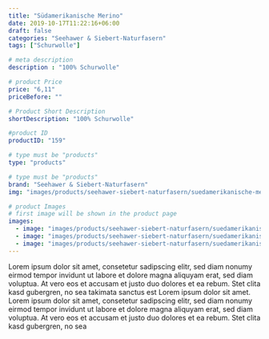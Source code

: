 ```yaml
---
title: "Südamerikanische Merino"
date: 2019-10-17T11:22:16+06:00
draft: false
categories: "Seehawer & Siebert-Naturfasern"
tags: ["Schurwolle"]

# meta description
description : "100% Schurwolle"

# product Price
price: "6,11"
priceBefore: ""

# Product Short Description
shortDescription: "100% Schurwolle"

#product ID
productID: "159"

# type must be "products"
type: "products"

# type must be "products"
brand: "Seehawer & Siebert-Naturfasern"
img: "images/products/seehawer-siebert-naturfasern/suedamerikanische-merino.jpg"   

# product Images
# first image will be shown in the product page
images:
  - image: "images/products/seehawer-siebert-naturfasern/suedamerikanische-merino.jpg"
  - image: "images/products/seehawer-siebert-naturfasern/suedamerikanische-merino.jpg"
  - image: "images/products/seehawer-siebert-naturfasern/suedamerikanische-merino.jpg"
---
```


Lorem ipsum dolor sit amet, consetetur sadipscing elitr, sed diam nonumy eirmod tempor invidunt ut labore et dolore magna aliquyam erat, sed diam voluptua. At vero eos et accusam et justo duo dolores et ea rebum. Stet clita kasd gubergren, no sea takimata sanctus est Lorem ipsum dolor sit amet. Lorem ipsum dolor sit amet, consetetur sadipscing elitr, sed diam nonumy eirmod tempor invidunt ut labore et dolore magna aliquyam erat, sed diam voluptua. At vero eos et accusam et justo duo dolores et ea rebum. Stet clita kasd gubergren, no sea 
